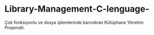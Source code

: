 # Library-Management-C-lenguage-
Çok fonksiyonlu ve dosya işlemlerinde barındıran Kütüphane Yönetim Projemdir. 
